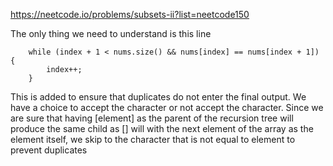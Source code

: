 https://neetcode.io/problems/subsets-ii?list=neetcode150

The only thing we need to understand is this line

        while (index + 1 < nums.size() && nums[index] == nums[index + 1]) {
            index++;
        }
        
This is added to ensure that duplicates do not enter the final output. We have a choice to accept the character or not accept the character. Since we are sure that having [element] as the parent of the recursion tree will produce the same child as [] will with the next element of the array as the element itself, we skip to the character that is not equal to element to prevent duplicates 

